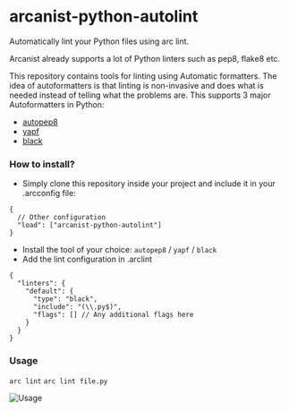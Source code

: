 # arcanist-python-autolint
Automatically lint your Python files using arc lint.

Arcanist already supports a lot of Python linters such as pep8, flake8 etc.

This repository contains tools for linting using Automatic formatters. The idea of autoformatters is that linting is non-invasive and does what is needed instead of telling what the problems are. This supports 3 major Autoformatters in Python:
- [autopep8](https://github.com/hhatto/autopep8)
- [yapf](https://github.com/google/yapf)
- [black](https://github.com/ambv/black)

### How to install?
* Simply clone this repository inside your project and include it in your .arcconfig file:
```
{
  // Other configuration
  "load": ["arcanist-python-autolint"]
}
```

* Install the tool of your choice: ```autopep8``` / ```yapf``` / ```black```
* Add the lint configuration in .arclint
```
{
  "linters": {
    "default": {
      "type": "black",
      "include": "(\\.py$)",
      "flags": [] // Any additional flags here
    }
  }
}
```

### Usage
```arc lint```
```arc lint file.py```

![Usage](https://github.com/kunalgrover05/arcanist-python-autolint/blob/master/usage.png)

